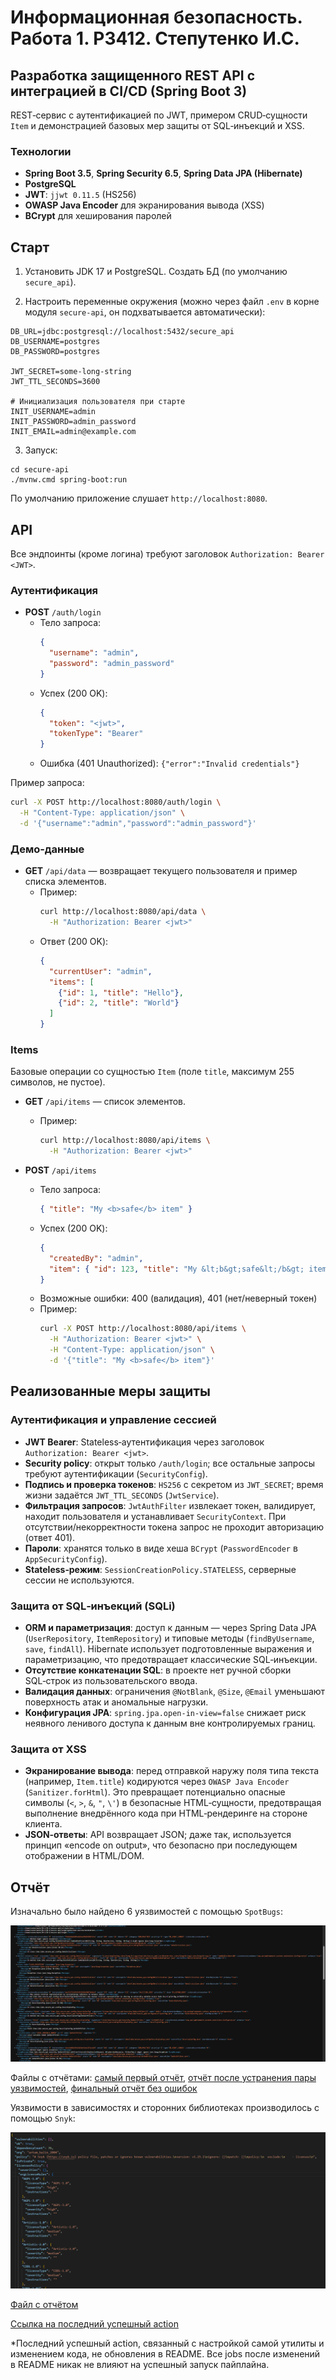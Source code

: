 # Информационная безопасность. Работа 1. P3412. Степутенко И.С.

## Разработка защищенного REST API с интеграцией в CI/CD (Spring Boot 3)

REST‑сервис с аутентификацией по JWT, примером CRUD‑сущности `Item` и демонстрацией базовых мер защиты от SQL‑инъекций и XSS.

### Технологии
- **Spring Boot 3.5**, **Spring Security 6.5**, **Spring Data JPA (Hibernate)**
- **PostgreSQL**
- **JWT**: `jjwt 0.11.5` (HS256)
- **OWASP Java Encoder** для экранирования вывода (XSS)
- **BCrypt** для хеширования паролей

## Cтарт
1) Установить JDK 17 и PostgreSQL. Создать БД (по умолчанию `secure_api`).

2) Настроить переменные окружения (можно через файл `.env` в корне модуля `secure-api`, он подхватывается автоматически):
```
DB_URL=jdbc:postgresql://localhost:5432/secure_api
DB_USERNAME=postgres
DB_PASSWORD=postgres

JWT_SECRET=some-long-string
JWT_TTL_SECONDS=3600

# Инициализация пользователя при старте
INIT_USERNAME=admin
INIT_PASSWORD=admin_password
INIT_EMAIL=admin@example.com
```

3) Запуск:
```
cd secure-api
./mvnw.cmd spring-boot:run
```

По умолчанию приложение слушает `http://localhost:8080`.

## API
Все эндпоинты (кроме логина) требуют заголовок `Authorization: Bearer <JWT>`.

### Аутентификация
- **POST** `/auth/login`
  - Тело запроса:
    ```json
    {
      "username": "admin",
      "password": "admin_password"
    }
    ```
  - Успех (200 OK):
    ```json
    {
      "token": "<jwt>",
      "tokenType": "Bearer"
    }
    ```
  - Ошибка (401 Unauthorized): `{"error":"Invalid credentials"}`

Пример запроса:
```bash
curl -X POST http://localhost:8080/auth/login \
  -H "Content-Type: application/json" \
  -d '{"username":"admin","password":"admin_password"}'
```

### Демо‑данные
- **GET** `/api/data` — возвращает текущего пользователя и пример списка элементов.
  - Пример:
    ```bash
    curl http://localhost:8080/api/data \
      -H "Authorization: Bearer <jwt>"
    ```
  - Ответ (200 OK):
    ```json
    {
      "currentUser": "admin",
      "items": [
        {"id": 1, "title": "Hello"},
        {"id": 2, "title": "World"}
      ]
    }
    ```

### Items
Базовые операции со сущностью `Item` (поле `title`, максимум 255 символов, не пустое).

- **GET** `/api/items` — список элементов.
  - Пример:
    ```bash
    curl http://localhost:8080/api/items \
      -H "Authorization: Bearer <jwt>"
    ```

- **POST** `/api/items`
  - Тело запроса:
    ```json
    { "title": "My <b>safe</b> item" }
    ```
  - Успех (200 OK):
    ```json
    {
      "createdBy": "admin",
      "item": { "id": 123, "title": "My &lt;b&gt;safe&lt;/b&gt; item" }
    }
    ```
  - Возможные ошибки: 400 (валидация), 401 (нет/неверный токен)
  - Пример:
    ```bash
    curl -X POST http://localhost:8080/api/items \
      -H "Authorization: Bearer <jwt>" \
      -H "Content-Type: application/json" \
      -d '{"title": "My <b>safe</b> item"}'
    ```

## Реализованные меры защиты

### Аутентификация и управление сессией
- **JWT Bearer**: Stateless‑аутентификация через заголовок `Authorization: Bearer <jwt>`.
- **Security policy**: открыт только `/auth/login`; все остальные запросы требуют аутентификации (`SecurityConfig`).
- **Подпись и проверка токенов**: `HS256` с секретом из `JWT_SECRET`; время жизни задаётся `JWT_TTL_SECONDS` (`JwtService`).
- **Фильтрация запросов**: `JwtAuthFilter` извлекает токен, валидирует, находит пользователя и устанавливает `SecurityContext`. При отсутствии/некорректности токена запрос не проходит авторизацию (ответ 401).
- **Пароли**: хранятся только в виде хеша `BCrypt` (`PasswordEncoder` в `AppSecurityConfig`).
- **Stateless‑режим**: `SessionCreationPolicy.STATELESS`, серверные сессии не используются.

### Защита от SQL‑инъекций (SQLi)
- **ORM и параметризация**: доступ к данным — через Spring Data JPA (`UserRepository`, `ItemRepository`) и типовые методы (`findByUsername`, `save`, `findAll`). Hibernate использует подготовленные выражения и параметризацию, что предотвращает классические SQL‑инъекции.
- **Отсутствие конкатенации SQL**: в проекте нет ручной сборки SQL‑строк из пользовательского ввода.
- **Валидация данных**: ограничения `@NotBlank`, `@Size`, `@Email` уменьшают поверхность атак и аномальные нагрузки.
- **Конфигурация JPA**: `spring.jpa.open-in-view=false` снижает риск неявного ленивого доступа к данным вне контролируемых границ.

### Защита от XSS
- **Экранирование вывода**: перед отправкой наружу поля типа текста (например, `Item.title`) кодируются через `OWASP Java Encoder` (`Sanitizer.forHtml`). Это превращает потенциально опасные символы (`<`, `>`, `&`, `"`, `\'`) в безопасные HTML‑сущности, предотвращая выполнение внедрённого кода при HTML‑рендеринге на стороне клиента.
- **JSON‑ответы**: API возвращает JSON; даже так, используется принцип «encode on output», что безопасно при последующем отображении в HTML/DOM.

## Отчёт

Изначально было найдено 6 уязвимостей с помощью `SpotBugs`:

![](./docs/spotbugs0.png)

Файлы с отчётами: [самый первый отчёт](./docs/spotbugsXml(0).xml), [отчёт после устранения пары уязвимостей](./docs/spotbugsXml(1).xml), [финальный отчёт без ошибок](./docs/spotbugsXml(2).xml)

Уязвимости в зависимостях и сторонних библиотеках производилось с помощью `Snyk`:

![](./docs/snyk.png)

[Файл с отчётом](./docs/snyk-report.json)

[Ссылка на последний успешный action]([https://github.com/zapadniy-ZOV/IB-1/actions/runs/17829620927](https://github.com/imsincerelysorry/IB-1/actions/runs/17970700208/job/51112383511))

*Последний успешный action, связанный с настройкой самой утилиты и изменением кода, не обновления в README. Все jobs после изменений в README никак не влияют на успешный запуск пайплайна.
